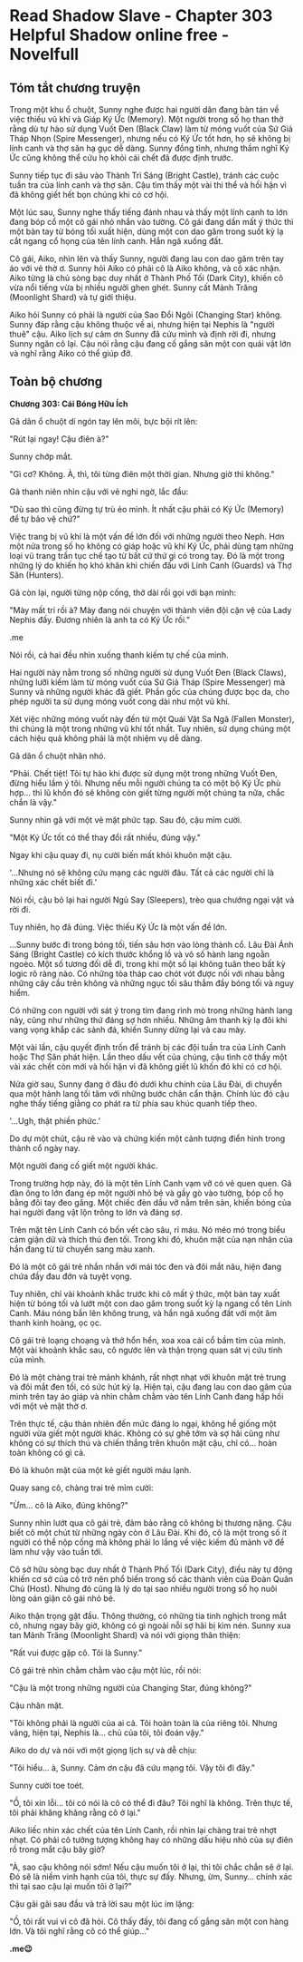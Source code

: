 # Read Shadow Slave - Chapter 303 Helpful Shadow online free - Novelfull

## Tóm tắt chương truyện

Trong một khu ổ chuột, Sunny nghe được hai người dân đang bàn tán về việc thiếu vũ khí và Giáp Ký Ức (Memory). Một người trong số họ than thở rằng dù tự hào sử dụng Vuốt Đen (Black Claw) làm từ móng vuốt của Sứ Giả Tháp Nhọn (Spire Messenger), nhưng nếu có Ký Ức tốt hơn, họ sẽ không bị lính canh và thợ săn hạ gục dễ dàng. Sunny đồng tình, nhưng thầm nghĩ Ký Ức cũng không thể cứu họ khỏi cái chết đã được định trước.

Sunny tiếp tục đi sâu vào Thành Trì Sáng (Bright Castle), tránh các cuộc tuần tra của lính canh và thợ săn. Cậu tìm thấy một vài thi thể và hối hận vì đã không giết hết bọn chúng khi có cơ hội.

Một lúc sau, Sunny nghe thấy tiếng đánh nhau và thấy một lính canh to lớn đang bóp cổ một cô gái nhỏ nhắn vào tường. Cô gái đang dần mất ý thức thì một bàn tay từ bóng tối xuất hiện, dùng một con dao găm trong suốt kỳ lạ cắt ngang cổ họng của tên lính canh. Hắn ngã xuống đất.

Cô gái, Aiko, nhìn lên và thấy Sunny, người đang lau con dao găm trên tay áo với vẻ thờ ơ. Sunny hỏi Aiko có phải cô là Aiko không, và cô xác nhận. Aiko từng là chủ sòng bạc duy nhất ở Thành Phố Tối (Dark City), khiến cô vừa nổi tiếng vừa bị nhiều người ghen ghét. Sunny cất Mảnh Trăng (Moonlight Shard) và tự giới thiệu.

Aiko hỏi Sunny có phải là người của Sao Đổi Ngôi (Changing Star) không. Sunny đáp rằng cậu không thuộc về ai, nhưng hiện tại Nephis là "người thuê" cậu. Aiko lịch sự cảm ơn Sunny đã cứu mình và định rời đi, nhưng Sunny ngăn cô lại. Cậu nói rằng cậu đang cố gắng săn một con quái vật lớn và nghĩ rằng Aiko có thể giúp đỡ.

## Toàn bộ chương

**Chương 303: Cái Bóng Hữu Ích**

Gã dân ổ chuột dí ngón tay lên môi, bực bội rít lên:

"Rút lại ngay! Cậu điên à?"

Sunny chớp mắt.

"Gì cơ? Không. À, thì, tôi từng điên một thời gian. Nhưng giờ thì không."

Gã thanh niên nhìn cậu với vẻ nghi ngờ, lắc đầu:

"Dù sao thì cũng đừng tự trù ẻo mình. Ít nhất cậu phải có Ký Ức (Memory) để tự bảo vệ chứ?"

Việc trang bị vũ khí là một vấn đề lớn đối với những người theo Neph. Hơn một nửa trong số họ không có giáp hoặc vũ khí Ký Ức, phải dùng tạm những loại vũ trang trần tục chế tạo từ bất cứ thứ gì có trong tay. Đó là một trong những lý do khiến họ khó khăn khi chiến đấu với Lính Canh (Guards) và Thợ Săn (Hunters).

Gã còn lại, người từng nộp cống, thở dài rồi gọi với bạn mình:

"Mày mất trí rồi à? Mày đang nói chuyện với thành viên đội cận vệ của Lady Nephis đấy. Đương nhiên là anh ta có Ký Ức rồi."

.me

Nói rồi, cả hai đều nhìn xuống thanh kiếm tự chế của mình.

Hai người này nằm trong số những người sử dụng Vuốt Đen (Black Claws), những lưỡi kiếm làm từ móng vuốt của Sứ Giả Tháp (Spire Messenger) mà Sunny và những người khác đã giết. Phần gốc của chúng được bọc da, cho phép người ta sử dụng móng vuốt cong dài như một vũ khí.

Xét việc những móng vuốt này đến từ một Quái Vật Sa Ngã (Fallen Monster), thì chúng là một trong những vũ khí tốt nhất. Tuy nhiên, sử dụng chúng một cách hiệu quả không phải là một nhiệm vụ dễ dàng.

Gã dân ổ chuột nhăn nhó.

"Phải. Chết tiệt! Tôi tự hào khi được sử dụng một trong những Vuốt Đen, đừng hiểu lầm ý tôi. Nhưng nếu mỗi người chúng ta có một bộ Ký Ức phù hợp… thì lũ khốn đó sẽ không còn giết từng người một chúng ta nữa, chắc chắn là vậy."

Sunny nhìn gã với một vẻ mặt phức tạp. Sau đó, cậu mỉm cười.

"Một Ký Ức tốt có thể thay đổi rất nhiều, đúng vậy."

Ngay khi cậu quay đi, nụ cười biến mất khỏi khuôn mặt cậu.

'...Nhưng nó sẽ không cứu mạng các người đâu. Tất cả các người chỉ là những xác chết biết đi.'

Nói rồi, cậu bỏ lại hai người Ngủ Say (Sleepers), trèo qua chướng ngại vật và rời đi.

Tuy nhiên, họ đã đúng. Việc thiếu Ký Ức là một vấn đề lớn.

…Sunny bước đi trong bóng tối, tiến sâu hơn vào lòng thành cổ. Lâu Đài Ánh Sáng (Bright Castle) có kích thước khổng lồ và vô số hành lang ngoằn ngoèo. Một số tương đối dễ đi, trong khi một số lại không tuân theo bất kỳ logic rõ ràng nào. Có những tòa tháp cao chót vót được nối với nhau bằng những cây cầu trên không và những ngục tối sâu thẳm đầy bóng tối và nguy hiểm.

Có những con người với sát ý trong tim đang rình mò trong những hành lang này, cũng như những thứ đáng sợ hơn nhiều. Những âm thanh kỳ lạ đôi khi vang vọng khắp các sảnh đá, khiến Sunny dừng lại và cau mày.

Một vài lần, cậu quyết định trốn để tránh bị các đội tuần tra của Lính Canh hoặc Thợ Săn phát hiện. Lần theo dấu vết của chúng, cậu tình cờ thấy một vài xác chết còn mới và hối hận vì đã không giết lũ khốn đó khi có cơ hội.

Nửa giờ sau, Sunny đang ở đâu đó dưới khu chính của Lâu Đài, di chuyển qua một hành lang tối tăm với những bước chân cẩn thận. Chính lúc đó cậu nghe thấy tiếng giằng co phát ra từ phía sau khúc quanh tiếp theo.

'...Ugh, thật phiền phức.'

Do dự một chút, cậu rẽ vào và chứng kiến một cảnh tượng điển hình trong thành cổ ngày nay.

Một người đang cố giết một người khác.

Trong trường hợp này, đó là một tên Lính Canh vạm vỡ có vẻ quen quen. Gã đàn ông to lớn đang ép một người nhỏ bé và gầy gò vào tường, bóp cổ họ bằng đôi tay đeo găng. Một chiếc đèn dầu vỡ nằm trên sàn, khiến bóng của hai người đang vật lộn trông to lớn và đáng sợ.

Trên mặt tên Lính Canh có bốn vết cào sâu, rỉ máu. Nó méo mó trong biểu cảm giận dữ và thích thú đen tối. Trong khi đó, khuôn mặt của nạn nhân của hắn đang từ từ chuyển sang màu xanh.

Đó là một cô gái trẻ nhắn nhắn với mái tóc đen và đôi mắt nâu, hiện đang chứa đầy đau đớn và tuyệt vọng.

Tuy nhiên, chỉ vài khoảnh khắc trước khi cô mất ý thức, một bàn tay xuất hiện từ bóng tối và lướt một con dao găm trong suốt kỳ lạ ngang cổ tên Lính Canh. Máu nóng bắn lên không trung, và hắn ngã xuống đất với một âm thanh kinh hoàng, ọc ọc.

Cô gái trẻ loạng choạng và thở hổn hển, xoa xoa cái cổ bầm tím của mình. Một vài khoảnh khắc sau, cô ngước lên và thận trọng quan sát vị cứu tinh của mình.

Đó là một chàng trai trẻ mảnh khảnh, rất nhợt nhạt với khuôn mặt trẻ trung và đôi mắt đen tối, có sức hút kỳ lạ. Hiện tại, cậu đang lau con dao găm của mình trên tay áo giáp và nhìn chằm chằm vào tên Lính Canh đang hấp hối với một vẻ mặt thờ ơ.

Trên thực tế, cậu thản nhiên đến mức đáng lo ngại, không hề giống một người vừa giết một người khác. Không có sự ghê tởm và sợ hãi cũng như không có sự thích thú và chiến thắng trên khuôn mặt cậu, chỉ có… hoàn toàn không có gì cả.

Đó là khuôn mặt của một kẻ giết người máu lạnh.

Quay sang cô, chàng trai trẻ mỉm cười:

"Ừm… cô là Aiko, đúng không?"

Sunny nhìn lướt qua cô gái trẻ, đảm bảo rằng cô không bị thương nặng. Cậu biết cô một chút từ những ngày còn ở Lâu Đài. Khi đó, cô là một trong số ít người có thể nộp cống mà không phải lo lắng về việc kiếm đủ mảnh vỡ để làm như vậy vào tuần tới.

Cô sở hữu sòng bạc duy nhất ở Thành Phố Tối (Dark City), điều này tự động khiến cơ sở của cô trở nên phổ biến trong số các thành viên của Đoàn Quân Chủ (Host). Nhưng đó cũng là lý do tại sao nhiều người trong số họ nuôi lòng oán giận cô gái nhỏ bé.

Aiko thận trọng gật đầu. Thông thường, có những tia tinh nghịch trong mắt cô, nhưng ngay bây giờ, không có gì ngoài nỗi sợ hãi bị kìm nén. Sunny xua tan Mảnh Trăng (Moonlight Shard) và nói với giọng thân thiện:

"Rất vui được gặp cô. Tôi là Sunny."

Cô gái trẻ nhìn chằm chằm vào cậu một lúc, rồi nói:

"Cậu là một trong những người của Changing Star, đúng không?"

Cậu nhăn mặt.

"Tôi không phải là người của ai cả. Tôi hoàn toàn là của riêng tôi. Nhưng vâng, hiện tại, Nephis là… chủ của tôi, tôi đoán vậy."

Aiko do dự và nói với một giọng lịch sự và dễ chịu:

"Tôi hiểu… à, Sunny. Cảm ơn cậu đã cứu mạng tôi. Vậy tôi đi đây."

Sunny cười toe toét.

"Ồ, tôi xin lỗi… tôi có nói là cô có thể đi đâu? Tôi nghĩ là không. Trên thực tế, tôi phải khăng khăng rằng cô ở lại."

Aiko liếc nhìn xác chết của tên Lính Canh, rồi nhìn lại chàng trai trẻ nhợt nhạt. Có phải cô tưởng tượng không hay có những dấu hiệu nhỏ của sự điên rồ trong mắt cậu bây giờ?

"À, sao cậu không nói sớm! Nếu cậu muốn tôi ở lại, thì tôi chắc chắn sẽ ở lại. Đó sẽ là niềm vinh hạnh của tôi, thực sự đấy. Nhưng, ừm, Sunny… chính xác thì tại sao cậu lại muốn tôi ở lại?"

Cậu gãi gãi sau đầu và trả lời sau một lúc im lặng:

"Ồ, tôi rất vui vì cô đã hỏi. Cô thấy đấy, tôi đang cố gắng săn một con hàng lớn. Và tôi nghĩ rằng cô có thể giúp…"

**.me😉**